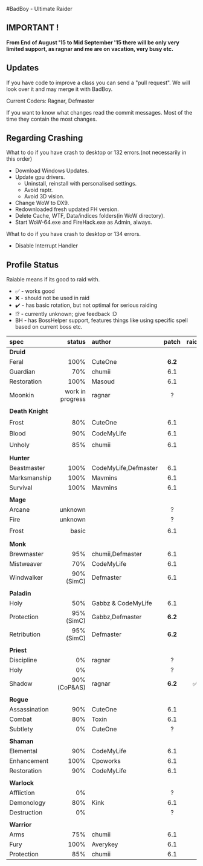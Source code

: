 #BadBoy - Ultimate Raider

## IMPORTANT !

**From End of August '15 to Mid September '15 there will be only very limited support, as ragnar and me are on vacation, very busy etc.**

## Updates
If you have code to improve a class you can send a "pull request".
We will look over it and may merge it with BadBoy.

Current Coders: Ragnar, Defmaster

If you want to know what changes read the commit messages.
Most of the time they contain the most changes.

## Regarding Crashing
What to do if you have crash to desktop or 132 errors.(not necessarily in this order)
* Download Windows Updates.
* Update gpu drivers.
   * Uninstall, reinstall with personalised settings.
   * Avoid raptr.
   * Avoid 3D vision.
* Change WoW to DX9.
* Redownloaded fresh updated FH version.
* Delete Cache, WTF, Data/indices folders(in WoW directory).
* Start WoW-64.exe and FireHack.exe as Admin, always.

What to do if you have crash to desktop or 134 errors.
* Disable Interrupt Handler

## Profile Status

Raiable means if its good to raid with.
* :white_check_mark: - works good
* :x: - should not be used in raid
* :heavy_check_mark: - has basic rotation, but not optimal for serious raiding
* :interrobang: - currently unknown; give feedback :D
* BH - has BossHelper support, features things like using specific spell based on current boss etc.

|spec |status|author|patch|raidable?|
|:----|------:|:-------|:---:|:-----:|
|**Druid**||||
|Feral|100%|CuteOne|**6.2**|:white_check_mark:|
|Guardian|70%|chumii|6.1|:white_check_mark:
|Restoration|100%|Masoud|6.1|:interrobang:
|Moonkin|work in progress|ragnar| ? |:x:
||||
| **Death Knight** |||
|Frost|80%|CuteOne|6.1|:heavy_check_mark:
|Blood|90%|CodeMyLife|6.1|:white_check_mark:
|Unholy|85%|chumii|6.1|:heavy_check_mark:
||||
| **Hunter** |||
|Beastmaster|100%|CodeMyLife,Defmaster|6.1|:white_check_mark:
|Marksmanship|100%|Mavmins|6.1|:white_check_mark:
|Survival|100%|Mavmins|6.1|:white_check_mark:
||||
| **Mage** |  |  |
|Arcane|unknown|| ? |:x:|
|Fire|unknown|| ? |:x:
|Frost| basic|| 6.1|:heavy_check_mark:
||||
| **Monk** |||
|Brewmaster|95%|chumii,Defmaster|6.1|:white_check_mark:
|Mistweaver|70%|CodeMyLife|6.1|:interrobang:
|Windwalker|90% (SimC)|Defmaster|6.1|:white_check_mark:
||||
| **Paladin**  |||
|Holy|50%|Gabbz & CodeMyLife|6.1|:interrobang:
|Protection|95%(SimC)|Gabbz,Defmaster|**6.2**|:white_check_mark:
|Retribution|95%(SimC)|Defmaster|**6.2**|:white_check_mark:
||||
| **Priest**  |||
|Discipline|0%|ragnar| ? |:x:
|Holy|0%|| ? |:x:
|Shadow|90%(CoP&AS)|ragnar|**6.2**|:white_check_mark: BH
||||
| **Rogue**  |||
|Assassination|90%|CuteOne|6.1|:interrobang:
|Combat|80%|Toxin|6.1|:white_check_mark:
|Subtlety|0%|CuteOne|?|:x:
||||
| **Shaman** |||
|Elemental|90%|CodeMyLife|6.1|:white_check_mark:
|Enhancement|100%|Cpoworks|6.1|:white_check_mark:
|Restoration|90%|CodeMyLife|6.1|:interrobang:
||||
| **Warlock**  |||
|Affliction|0%||?|:x:
|Demonology|80%|Kink|6.1|:interrobang:
|Destruction|0%||?|:x:
||||
| **Warrior**  |||
|Arms|75%|chumii|6.1|:interrobang:
|Fury|100%|Averykey|6.1|:interrobang:
|Protection|85%|chumii|6.1|:interrobang:
